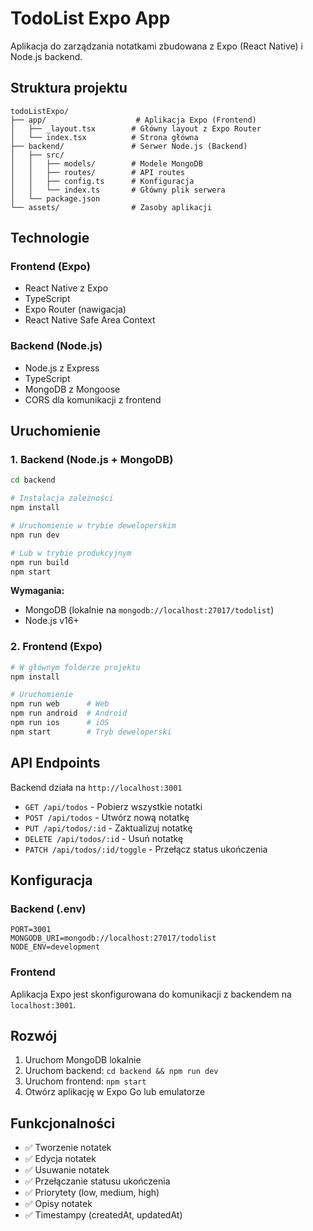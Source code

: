 # TodoList Expo App

Aplikacja do zarządzania notatkami zbudowana z Expo (React Native) i Node.js backend.

## Struktura projektu

```
todoListExpo/
├── app/                    # Aplikacja Expo (Frontend)
│   ├── _layout.tsx        # Główny layout z Expo Router
│   └── index.tsx          # Strona główna
├── backend/               # Serwer Node.js (Backend)
│   ├── src/
│   │   ├── models/        # Modele MongoDB
│   │   ├── routes/        # API routes
│   │   ├── config.ts      # Konfiguracja
│   │   └── index.ts       # Główny plik serwera
│   └── package.json
└── assets/                # Zasoby aplikacji
```

## Technologie

### Frontend (Expo)

-   React Native z Expo
-   TypeScript
-   Expo Router (nawigacja)
-   React Native Safe Area Context

### Backend (Node.js)

-   Node.js z Express
-   TypeScript
-   MongoDB z Mongoose
-   CORS dla komunikacji z frontend

## Uruchomienie

### 1. Backend (Node.js + MongoDB)

```bash
cd backend

# Instalacja zależności
npm install

# Uruchomienie w trybie deweloperskim
npm run dev

# Lub w trybie produkcyjnym
npm run build
npm start
```

**Wymagania:**

-   MongoDB (lokalnie na `mongodb://localhost:27017/todolist`)
-   Node.js v16+

### 2. Frontend (Expo)

```bash
# W głównym folderze projektu
npm install

# Uruchomienie
npm run web      # Web
npm run android  # Android
npm run ios      # iOS
npm start        # Tryb deweloperski
```

## API Endpoints

Backend działa na `http://localhost:3001`

-   `GET /api/todos` - Pobierz wszystkie notatki
-   `POST /api/todos` - Utwórz nową notatkę
-   `PUT /api/todos/:id` - Zaktualizuj notatkę
-   `DELETE /api/todos/:id` - Usuń notatkę
-   `PATCH /api/todos/:id/toggle` - Przełącz status ukończenia

## Konfiguracja

### Backend (.env)

```
PORT=3001
MONGODB_URI=mongodb://localhost:27017/todolist
NODE_ENV=development
```

### Frontend

Aplikacja Expo jest skonfigurowana do komunikacji z backendem na `localhost:3001`.

## Rozwój

1. Uruchom MongoDB lokalnie
2. Uruchom backend: `cd backend && npm run dev`
3. Uruchom frontend: `npm start`
4. Otwórz aplikację w Expo Go lub emulatorze

## Funkcjonalności

-   ✅ Tworzenie notatek
-   ✅ Edycja notatek
-   ✅ Usuwanie notatek
-   ✅ Przełączanie statusu ukończenia
-   ✅ Priorytety (low, medium, high)
-   ✅ Opisy notatek
-   ✅ Timestampy (createdAt, updatedAt)


